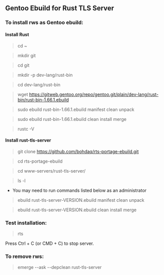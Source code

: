 ## Gentoo Ebuild for Rust TLS Server

### To install rws as Gentoo ebuild:

#### Install Rust

> cd ~

> mkdir git

> cd git

> mkdir -p dev-lang/rust-bin

> cd dev-lang/rust-bin

> wget https://gitweb.gentoo.org/repo/gentoo.git/plain/dev-lang/rust-bin/rust-bin-1.66.1.ebuild

> sudo ebuild rust-bin-1.66.1.ebuild manifest clean unpack

> sudo ebuild rust-bin-1.66.1.ebuild clean install merge

> rustc -V


#### Install rust-tls-server

> git clone https://github.com/bohdaq/rts-portage-ebuild.git

> cd rts-portage-ebuild

> cd www-servers/rust-tls-server/

> ls -l

- You may need to run commands listed below as an administrator

> ebuild rust-tls-server-VERSION.ebuild manifest clean unpack

> ebuild rust-tls-server-VERSION.ebuild clean install merge

### Test installation:

> rts

Press Ctrl + C (or CMD + C) to stop server.


### To remove rws:
> emerge --ask --depclean rust-tls-server
